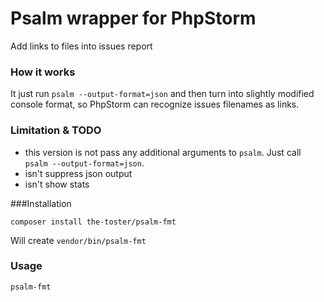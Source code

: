 # Psalm wrapper for PhpStorm
Add links to files into issues report 

### How it works
It just run `psalm --output-format=json` and then turn into slightly modified console format, so PhpStorm can recognize issues filenames as links. 

### Limitation & TODO
- this version is not pass any additional arguments to `psalm`. Just call `psalm --output-format=json`.
- isn't suppress json output
- isn't show stats

###Installation
```shell script
composer install the-toster/psalm-fmt
```

Will create `vendor/bin/psalm-fmt`

### Usage
```shell script
psalm-fmt
```